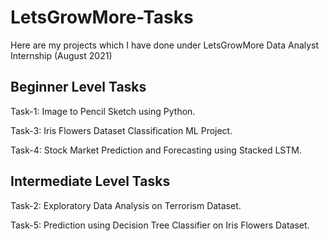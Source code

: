 # LetsGrowMore-Tasks
Here are my projects which I have done under LetsGrowMore Data Analyst Internship (August 2021)

## Beginner Level Tasks
Task-1: Image to Pencil Sketch using Python.

Task-3: Iris Flowers Dataset Classification ML Project.

Task-4: Stock Market Prediction and Forecasting using Stacked LSTM.

## Intermediate Level Tasks
Task-2: Exploratory Data Analysis on Terrorism Dataset.

Task-5: Prediction using Decision Tree Classifier on Iris Flowers Dataset.
